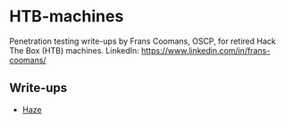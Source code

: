 # HTB-machines

Penetration testing write-ups by Frans Coomans, OSCP, for retired Hack The Box (HTB) machines. 
LinkedIn: https://www.linkedin.com/in/frans-coomans/  

## Write-ups

- [Haze](Haze/README.md)